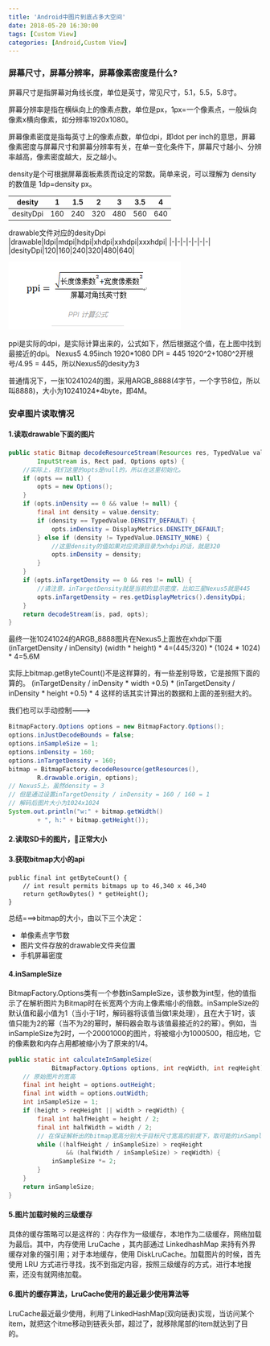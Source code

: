 ```yaml
---
title: 'Android中图片到底占多大空间'
date: 2018-05-20 16:30:00
tags: [Custom View]
categories: [Android,Custom View]
---
```

### 屏幕尺寸，屏幕分辨率，屏幕像素密度是什么?
屏幕尺寸是指屏幕对角线长度，单位是英寸，常见尺寸，5.1，5.5，5.8寸。

屏幕分辨率是指在横纵向上的像素点数，单位是px，1px=一个像素点，一般纵向像素x横向像素，如分辨率1920x1080。

屏幕像素密度是指每英寸上的像素点数，单位dpi，即dot per inch的意思，屏幕像素密度与屏幕尺寸和屏幕分辨率有关，在单一变化条件下，屏幕尺寸越小、分辨率越高，像素密度越大，反之越小。

density是个可根据屏幕面板素质而设定的常数。简单来说，可以理解为 density 的数值是 1dp=density px。

|desity|1|1.5|2|3|3.5|4|
|-|-|-|-|-|-|-|
|desityDpi|160|240|320|480|560|640|

drawable文件对应的desityDpi
|drawable|ldpi|mdpi|hdpi|xhdpi|xxhdpi|xxxhdpi|
|-|-|-|-|-|-|-|
|desityDpi|120|160|240|320|480|640|

<!-- more -->

![PPI计算公式](/images/ppi_cal.png)

ppi是实际的dpi，是实际计算出来的，公式如下，然后根据这个值，在上图中找到最接近的dpi。
Nexus5 4.95inch
1920*1080
DPI = 445
1920^2+1080^2开根号/4.95 = 445，所以Nexus5的desity为3

普通情况下，一张10241024的图，采用ARGB_8888(4字节，一个字节8位，所以叫8888)，大小为10241024*4byte，即4M。

### 安卓图片读取情况
#### 1.读取drawable下面的图片
```java
public static Bitmap decodeResourceStream(Resources res, TypedValue value,
        InputStream is, Rect pad, Options opts) {
    //实际上，我们这里的opts是null的，所以在这里初始化。
    if (opts == null) {
        opts = new Options();
    }
    if (opts.inDensity == 0 && value != null) {
        final int density = value.density;
        if (density == TypedValue.DENSITY_DEFAULT) {
            opts.inDensity = DisplayMetrics.DENSITY_DEFAULT;
        } else if (density != TypedValue.DENSITY_NONE) {
            //这里density的值如果对应资源目录为xhdpi的话，就是320
            opts.inDensity = density;
        }
    }
    if (opts.inTargetDensity == 0 && res != null) {
        //请注意，inTargetDensity就是当前的显示密度，比如三星Nexus5就是445
        opts.inTargetDensity = res.getDisplayMetrics().densityDpi;
    }
    return decodeStream(is, pad, opts);
}
```
最终一张10241024的ARGB_8888图片在Nexus5上面放在xhdpi下面 
(inTargetDensity / inDensity) (width * height) * 4=(445/320) * (1024 * 1024) * 4=5.6M

实际上bitmap.getByteCount()不是这样算的，有一些差别导致，它是按照下面的算的。
(inTargetDensity / inDensity * width +0.5) * (inTargetDensity / inDensity * height +0.5) * 4 
这样的话其实计算出的数据和上面的差别挺大的。

我们也可以手动控制--->
```java
BitmapFactory.Options options = new BitmapFactory.Options();
options.inJustDecodeBounds = false;
options.inSampleSize = 1;
options.inDensity = 160;
options.inTargetDensity = 160;
bitmap = BitmapFactory.decodeResource(getResources(),
        R.drawable.origin, options);
// Nexus5上，虽然density = 3
// 但是通过设置inTargetDensity / inDensity = 160 / 160 = 1
// 解码后图片大小为1024x1024
System.out.println("w:" + bitmap.getWidth()
        + ", h:" + bitmap.getHeight());
```

#### 2.读取SD卡的图片，正常大小

#### 3.获取bitmap大小的api
```
public final int getByteCount() {
    // int result permits bitmaps up to 46,340 x 46,340
    return getRowBytes() * getHeight();
}
```
总结===>bitmap的大小，由以下三个决定：
- 单像素点字节数
- 图片文件存放的drawable文件夹位置
- 手机屏幕密度

#### 4.inSampleSize
BitmapFactory.Options类有一个参数inSampleSize，该参数为int型，他的值指示了在解析图片为Bitmap时在长宽两个方向上像素缩小的倍数。inSampleSize的默认值和最小值为1（当小于1时，解码器将该值当做1来处理），且在大于1时，该值只能为2的幂（当不为2的幂时，解码器会取与该值最接近的2的幂）。例如，当inSampleSize为2时，一个20001000的图片，将被缩小为1000500，相应地，它的像素数和内存占用都被缩小为了原来的1/4。
```java
public static int calculateInSampleSize(
            BitmapFactory.Options options, int reqWidth, int reqHeight) {
    // 原始图片的宽高
    final int height = options.outHeight;
    final int width = options.outWidth;
    int inSampleSize = 1;
    if (height > reqHeight || width > reqWidth) {
        final int halfHeight = height / 2;
        final int halfWidth = width / 2;
        // 在保证解析出的bitmap宽高分别大于目标尺寸宽高的前提下，取可能的inSampleSize的最大值
        while ((halfHeight / inSampleSize) > reqHeight
                && (halfWidth / inSampleSize) > reqWidth) {
            inSampleSize *= 2;
        }
    }
    return inSampleSize;
}
```

#### 5.图片加载时候的三级缓存 
具体的缓存策略可以是这样的：内存作为一级缓存，本地作为二级缓存，网络加载为最后。其中，内存使用 LruCache ，其内部通过 LinkedhashMap 来持有外界缓存对象的强引用；对于本地缓存，使用 DiskLruCache。加载图片的时候，首先使用 LRU 方式进行寻找，找不到指定内容，按照三级缓存的方式，进行本地搜索，还没有就网络加载。

#### 6.图片的缓存算法，LruCache使用的最近最少使用算法等 
LruCache最近最少使用，利用了LinkedHashMap(双向链表)实现，当访问某个item，就把这个itme移动到链表头部，超过了，就移除尾部的item就达到了目的。